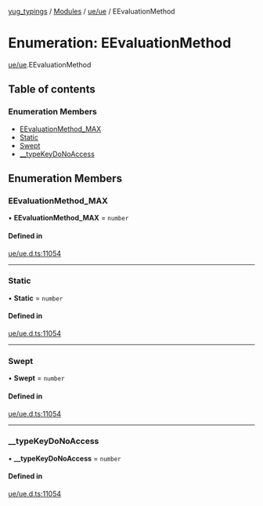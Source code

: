 [yug_typings](../README.md) / [Modules](../modules.md) / [ue/ue](../modules/ue_ue.md) / EEvaluationMethod

# Enumeration: EEvaluationMethod

[ue/ue](../modules/ue_ue.md).EEvaluationMethod

## Table of contents

### Enumeration Members

- [EEvaluationMethod\_MAX](ue_ue.EEvaluationMethod.md#eevaluationmethod_max)
- [Static](ue_ue.EEvaluationMethod.md#static)
- [Swept](ue_ue.EEvaluationMethod.md#swept)
- [\_\_typeKeyDoNoAccess](ue_ue.EEvaluationMethod.md#__typekeydonoaccess)

## Enumeration Members

### EEvaluationMethod\_MAX

• **EEvaluationMethod\_MAX** = `number`

#### Defined in

[ue/ue.d.ts:11054](https://github.com/YugMetaverse/yug_typings/blob/25cad34/ue/ue.d.ts#L11054)

___

### Static

• **Static** = `number`

#### Defined in

[ue/ue.d.ts:11054](https://github.com/YugMetaverse/yug_typings/blob/25cad34/ue/ue.d.ts#L11054)

___

### Swept

• **Swept** = `number`

#### Defined in

[ue/ue.d.ts:11054](https://github.com/YugMetaverse/yug_typings/blob/25cad34/ue/ue.d.ts#L11054)

___

### \_\_typeKeyDoNoAccess

• **\_\_typeKeyDoNoAccess** = `number`

#### Defined in

[ue/ue.d.ts:11054](https://github.com/YugMetaverse/yug_typings/blob/25cad34/ue/ue.d.ts#L11054)
